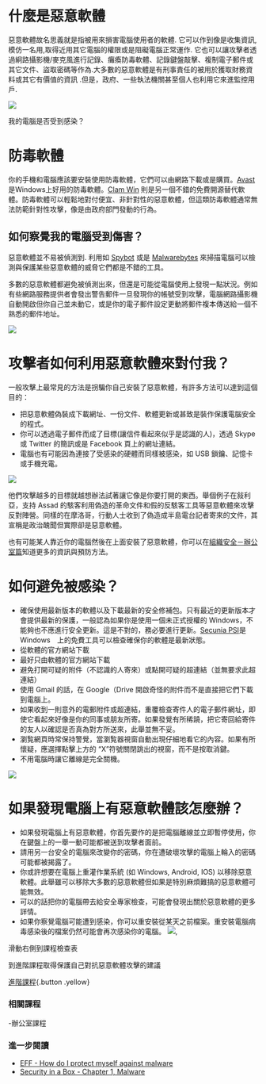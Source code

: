 什麼是惡意軟體
===============

惡意軟體故名思義就是指被用來損害電腦使用者的軟體. 它可以作到像是收集資訊, 模仿一名用,取得近用其它電腦的權限或是阻礙電腦正常運作. 它也可以讓攻擊者透過絅路攝影機/麥克風進行記錄、癱瘓防毒軟體、記錄鍵盤敲擊、複制電子郵件或其它文件、盜取密碼等作為.大多數的惡意軟體是有刑事責任的被用於獲取財務資料或其它有價值的資訊 .但是，政府、一些執法機關甚至個人也利用它來進監控用戶.

![](malware1.png)

我的電腦是否受到感染？

防毒軟體
=========

你的手機和電腦應該要安裝使用防毒軟體，它們可以由網路下載或是購買。[Avast](https://www.avast.com) 是Windows上好用的防毒軟體。[Clam Win](http://www.clamwin.com/) 則是另一個不錯的免費開源替代軟體。防毒軟體可以輕鬆地對付便宜、非針對性的惡意軟體，但這類防毒軟體通常無法防範針對性攻擊，像是由政府部門發動的行為。

如何察覺我的電腦受到傷害？
---------------------
惡意軟體並不易被偵測到. 利用如 [Spybot](https://www.safer-networking.org/) 或是 [Malwarebytes](https://www.malwarebytes.org/) 來掃描電腦可以檢測與保護某些惡意軟體的威脅它們都是不錯的工具。

多數的惡意軟體都避免被偵測出來，但還是可能從電腦使用上發現一點狀況。例如有些網路服務提供者會發出警告郵件一旦發現你的帳號受到攻擊，電腦網路攝影機自動開啟但你自己並未動它，或是你的電子郵件設定更動將郵件複本傳送給一個不熟悉的郵件地址。

![](malware2.png)

攻擊者如何利用惡意軟體來對付我？
============================

一般攻擊上最常見的方法是拐騙你自己安裝了惡意軟體，有許多方法可以達到這個目的：

- 把惡意軟體偽裝成下載網址、一份文件、軟體更新或甚致是裝作保護電腦安全的程式。
- 你可以透過電子郵件而成了目標(讓信件看起來似乎是認識的人)，透過 Skype 或 Twitter 的簡訊或是 Facebook 頁上的網址連結。
- 電腦也有可能因為連接了受感染的硬體而同樣被感染，如 USB 鎖鑰、記憶卡或手機充電。

![](malware3.png)

他們攻擊越多的目標就越想辦法試著讓它像是你要打開的東西。舉個例子在敍利亞，支持 Assad 的駭客利用偽造的革命文件和假的反駭客工具等惡意軟體來攻擊反對陣營。同樣的在摩洛哥，行動人士收到了偽造成半島電台記者寄來的文件，其宣稱是政治醜聞但實際卻是惡意軟體。

也有可能某人靠近你的電腦然後在上面安裝了惡意軟體，你可以在[組織安全－辦公室篇](umbrella://lesson/office)知道更多的資訊與預防方法。

如何避免被感染？
=============

- 確保使用最新版本的軟體以及下載最新的安全修補包。只有最近的更新版本才會提供最新的保護，一般認為如果你是使用一個未正式授權的 Windows，不能夠也不應進行安全更新。這是不對的，務必要進行更新。[Secunia PSI](https://secunia.com/products/consumer/psi/sys_req/)是　Windows　上的免費工具可以檢查確保你的軟體是最新狀態。
- 從軟體的官方網站下載
- 最好只由軟體的官方網站下載
- 避免打開可疑的附件（不認識的人寄來）或點開可疑的超連結（並無要求此超連結）
- 使用 Gmail 的話，在 Google（Drive 開啟奇怪的附件而不是直接把它們下載到電腦上。
- 如果收到一則意外的電郵附件或超連結，重覆檢查寄件人的電子郵件網址，即使它看起來好像是你的同事或朋友所寄。如果發覺有所稀蹺，把它寄回給寄件的友人以確認是否真為對方所送來，此舉並無不妥。
- 瀏覧網頁時常保持警覺，當瀏覧器視窗自動出現仔細地看它的內容。如果有所懷疑，應選擇點擊上方的 “X”符號關閉跳出的視窗，而不是按取消鍵。
- 不用電腦時讓它離線是完全關機。

![](malware4.png)

如果發現電腦上有惡意軟體該怎麼辦？
===========================

- 如果發現電腦上有惡意軟體，你首先要作的是把電腦離線並立即暫停使用，你在鍵盤上的一舉一動可能都被送到攻擊者面前。
- 請用另一台安全的電腦來改變你的密碼，你在遭破壞攻擊的電腦上輪入的密碼可能都被揭露了。
- 你或許想要在電腦上重灌作業系統 (如 Windows, Android, IOS) 以移除惡意軟體。此舉雖可以移除大多數的惡意軟體但如果是特別麻煩難搞的惡意軟體可能無效。
- 可以的話把你的電腦帶去給安全專家檢查，可能會發現出關於惡意軟體的更多詳情。
- 如果你察覺電腦可能遭到感染，你可以重安裝從某天之前檔案。重安裝電腦病毒感染後的檔案仍然可能會再次感染你的電腦。
![](malware5.png),


滑動右側到課程檢查表

到進階課程取得保護自己對抗惡意軟體攻擊的建議

[進階課程](umbrella://lesson/malware/1){.button .yellow}

### 相關課程

-辦公室課程

### 進一步閱讀

- [EFF - How do I protect myself against malware](https://ssd.eff.org/en/module/how-do-i-protect-myself-against-malware)
- [Security in a Box - Chapter 1, Malware](https://securityinabox.org/chapter-1)
